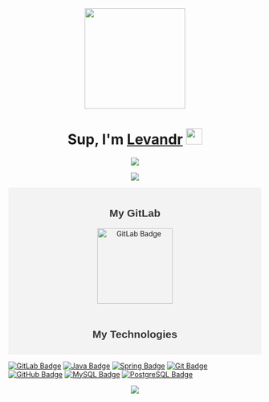 <div id="header" align="center">
  <img src="https://media.giphy.com/media/2IudUHdI075HL02Pkk/giphy.gif" width="200"/>
</div>

<h1 align="center">Sup, I'm <a href="https://t.me/leevandr" target="_blank">Levandr</a> 
<img src="https://github.com/blackcater/blackcater/raw/main/images/Hi.gif" height="32"/></h1>

<p align="center">
  <a href="https://github.com/Leevandr" style="text-decoration: none;">
    <img src="https://readme-typing-svg.demolab.com/?lines=Back-end+Dev+-+Java+Core%2C+Spring+Framework&font=Fira%20Code&center=true&width=550&height=70"/>
  </a>
</p>



<p align="center">
  <a href="https://github.com/Leevandr" style="text-decoration: none;">
    <img src="https://github-profile-summary-cards.vercel.app/api/cards/profile-details?username=leevandr&theme=solarized_dark"/>
  </a>
</p>



<div align="center" style="background-color: #f3f3f3; padding: 10px;">
  <h2 style="font-family: 'Arial', sans-serif; color: #333;">My GitLab</h2>
  <a href="https://gitlab.com/Leevandr">
    <img src="https://img.shields.io/badge/GitLab-330F63?style=for-the-badge&logo=gitlab&logoColor=white" alt="GitLab Badge" style="width: 150px;">
  </a>
</div>


<div align="center" style="background-color: #f3f3f3; padding: 10px;">
  <h2 style="font-family: 'Arial', sans-serif; color: #333;">My Technologies</h2>
</div>


[![GitLab Badge](https://img.shields.io/badge/GitLab-330F63?style=flat&logo=gitlab&logoColor=white)](https://gitlab.com/Leevandr)
[![Java Badge](https://img.shields.io/badge/Java-FF8000?style=flat&logo=java&logoColor=white)](https://www.oracle.com/java/)
[![Spring Badge](https://img.shields.io/badge/Spring-6DB33F?style=flat&logo=spring&logoColor=white)](https://spring.io/)
[![Git Badge](https://img.shields.io/badge/Git-F05032?style=flat&logo=git&logoColor=white)](https://git-scm.com/)
[![GitHub Badge](https://img.shields.io/badge/GitHub-181717?style=flat&logo=github&logoColor=white)](https://github.com/)
[![MySQL Badge](https://img.shields.io/badge/MySQL-4479A1?style=flat&logo=mysql&logoColor=white)](https://www.mysql.com/)
[![PostgreSQL Badge](https://img.shields.io/badge/PostgreSQL-336791?style=flat&logo=postgresql&logoColor=white)](https://www.postgresql.org/)



<p align="center">
  <a href="https://github.com/Leevandr" style="text-decoration: none;">
    <img src="https://leetcard.jacoblin.cool/Levandr?theme=nord&font=BIZ%20UDMincho&ext=activity"/>
  </a>
</p>














